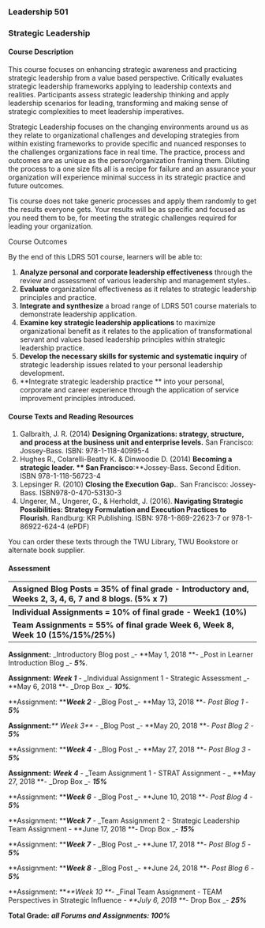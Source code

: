 ### 

### 

### 

### 

### 

### 

### 

### 

### 

### 

### 

### 

### 

### 

### 

### 

### Leadership 501

### Strategic Leadership

#### Course Description

This course focuses on enhancing strategic awareness and practicing strategic leadership from a value based perspective. Critically evaluates strategic leadership frameworks applying to leadership contexts and realities. Participants assess strategic leadership thinking and apply leadership scenarios for leading, transforming and making sense of strategic complexities to meet leadership imperatives.

Strategic Leadership focuses on the changing environments around us as they relate to organizational challenges and developing strategies from within existing frameworks to provide specific and nuanced responses to the challenges organizations face in real time. The practice, process and outcomes are as unique as the person/organization framing them. Diluting the process to a one size fits all is a recipe for failure and an assurance your organization will experience minimal success in its strategic practice and future outcomes.

Tis course does not take generic processes and apply them randomly to get the results everyone gets. Your results will be as specific and focused as you need them to be, for meeting the strategic challenges required for leading your organization.

Course Outcomes

By the end of this LDRS 501 course, learners will be able to:

1. **Analyze personal and corporate leadership effectiveness**
   through the review and assessment of various leadership and management styles..
2. **Evaluate**
   organizational effectiveness as it relates to strategic leadership principles and practice.
3. **Integrate and synthesize** 
   a broad range of LDRS 501 course materials to demonstrate leadership application.
4. **Examine key strategic leadership applications**
   to maximize organizational benefit as it relates to the application of transformational servant and values based leadership principles within strategic leadership practice.
5. **Develop the necessary skills for systemic and systematic inquiry**
   of strategic leadership issues related to your personal leadership development.
6. **Integrate strategic leadership practice **
   into your personal, corporate and career experience through the application of service improvement principles introduced.

#### Course Texts and Reading Resources

1. Galbraith, J. R. \(2014\) **Designing Organizations: strategy, structure, and process at the business unit and enterprise levels.**
    San Francisco: Jossey-Bass. ISBN: 978-1-118-40995-4
2. Hughes R., Colarelli-Beatty K. & Dinwoodie D. \(2014\) **Becoming a strategic leader. ** San Francisco**:**Jossey-Bass. Second Edition. ISBN 978-1-118-56723-4
3. Lepsinger R. \(2010\) **Closing the Execution Gap.**. San Francisco: Jossey-Bass. ISBN978-0-470-53130-3
4. Ungerer, M., Ungerer, G., & Herholdt, J. \(2016\). **Navigating Strategic Possibilities: Strategy Formulation and Execution Practices to Flourish**. Randburg: KR Publishing. ISBN: 978-1-869-22623-7 or 978-1-86922-624-4 \(ePDF\)

You can order these texts through the TWU Library, TWU Bookstore or alternate book supplier.

#### Assessment

| **Assigned Blog Posts = 35% of final grade - Introductory and, Weeks 2, 3, 4, 6, 7 and 8 blogs. \(5% x 7\)** |
| :--- |
| **Individual Assignments = 10% of final grade - Week1 \(10%\)** |
| **Team Assignments = 55% of final grade Week 6, Week 8, Week 10 \(15%/15%/25%\)** |

**Assignment:** _Introductory Blog post _- **May 1, 2018 **- _Post in Learner Introduction Blog _- _**5%**_.

**Assignment:** _**Week 1**_ - _Individual Assignment 1 - Strategic Assessment _- **May 6, 2018 **- _Drop Box _- _**10%**_.

**Assignment: **_**Week 2**_ - _Blog Post _- **May 13, 2018 **- _Post Blog 1_ - _**5%**_

**Assignment:**_** Week 3**_ - _Blog Post _- **May 20, 2018 **- _Post Blog 2_ - _**5%**_

**Assignment: **_**Week 4**_ - _Blog Post _- **May 27, 2018 **- _Post Blog 3_ - _**5%**_

**Assignment:** _**Week 4**_ - _Team Assignment 1 - STRAT Assignment - _ **May 27, 2018 **- _Drop Box _- _**15%**_

**Assignment: **_**Week 6**_ - _Blog Post _- **June 10, 2018 **- _Post Blog 4_ - _**5%**_

**Assignment: **_**Week 7**_ - _Team Assignment 2 - Strategic Leadership Team Assignment - **June 17, 2018 **- Drop Box _- _**15%**_

**Assignment: **_**Week 7**_ - _Blog Post _- **June 17, 2018 **- _Post Blog 5_ - _**5%**_

**Assignment: **_**Week 8**_ - _Blog Post _- **June 24, 2018 **- _Post Blog 6_ - _**5%**_

**Assignment: **_**Week 10 **_- _Final Team Assignment - TEAM Perspectives in Strategic Influence _- **July 6, 2018 **-_ Drop Box _- _**25%**_

**Total Grade:** _**all Forums and Assignments: 100%**_

